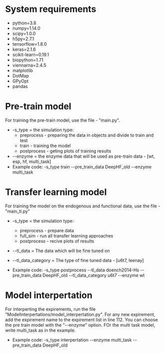 # System requirements
* python=3.8
* numpy=1.14.0
* scipy=1.0.0
* h5py=2.7.1
* tensorflow=1.8.0
* keras=2.1.6
* scikit-learn=0.19.1
* biopython=1.71
* viennarna=2.4.5
* matplotlib
* DotMap
* GPyOpt
* pandas

#  Pre-train model
For training the pre-train model, use the file - "main.py".
* -s_type = the simulation type:
  * preprocess - preparing the data in objects and divide to train and test
  * train - training the model
  * postprocess - geting plots of training results
* --enzyme = the enzyme data that will be used as pre-train data - [wt, esp, hf, multi_task]
* Example code:
-s_type train --pre_train_data DeepHF_old   --enzyme multi_task

# Transfer learning model
For training the model on the endogenous and functional data, use the file - "main_tl.py"
* -s_type = the simulation type:
  * preprocess - prepare data
  * full_sim - run all transfer learning approaches
  * postprocess - recive plots of results

* --tl_data = The data which will be fine tuned on
*  --tl_data_category = The type of fine tuned data - [u6t7, leenay]
* Example code:
-s_type postprocess --tl_data doench2014-Hs --pre_train_data DeepHF_old  --tl_data_category u6t7 --enzyme wt

# Model interpertation
For interperting the expirements, run the file "ModelInterpertations/model_interpertation.py". 
For any new expirement, add the expirement name to the expirement list in line 112. 
You can choose the pre train model with the "--enzyme" option. FOr the multi task model, write multi_task as in the example.
* Example code:
-s_type interpertation --enzyme multi_task --pre_train_data DeepHF_old

  
